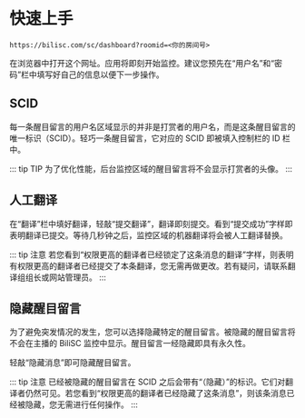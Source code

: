 # 快速上手

`https://bilisc.com/sc/dashboard?roomid=<你的房间号>`

在浏览器中打开这个网址。应用将即刻开始监控。建议您预先在“用户名”和“密码”栏中填写好自己的信息以便下一步操作。

## SCID

每一条醒目留言的用户名区域显示的并非是打赏者的用户名，而是这条醒目留言的唯一标识（SCID）。轻巧一条醒目留言，它对应的 SCID 即被填入控制栏的 ID 栏中。

::: tip TIP
为了优化性能，后台监控区域的醒目留言将不会显示打赏者的头像。
:::

## 人工翻译

在“翻译”栏中填好翻译，轻敲“提交翻译”，翻译即刻提交。看到“提交成功”字样即表明翻译已提交。等待几秒钟之后，监控区域的机器翻译将会被人工翻译替换。

::: tip 注意
若您看到“权限更高的翻译者已经锁定了这条消息的翻译”字样，则表明有权限更高的翻译者已经提交了本条翻译，您无需再做更改。若有疑问，请联系翻译组组长或网站管理员。
:::

## 隐藏醒目留言

为了避免突发情况的发生，您可以选择隐藏特定的醒目留言。被隐藏的醒目留言将不会在主播的 BiliSC 监控中显示。醒目留言一经隐藏即具有永久性。

轻敲“隐藏消息”即可隐藏醒目留言。

::: tip 注意
已经被隐藏的醒目留言在 SCID 之后会带有“（隐藏）”的标识。它们对翻译者仍然可见。若您看到“权限更高的翻译者已经隐藏了这条消息”，则该条消息已经被隐藏，您无需进行任何操作。
:::
